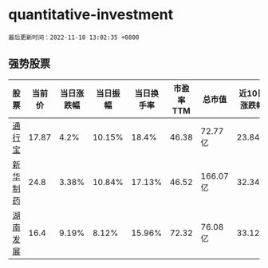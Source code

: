 # quantitative-investment

`最后更新时间：2022-11-10 13:02:35 +0800`

## 强势股票

|股票|当前价|当日涨跌幅|当日振幅|当日换手率|市盈率TTM|总市值|近10日涨跌幅|
|----|----|----|----|----|----|----|----|
|[通行宝](https://xueqiu.com/S/SZ301339)|17.87|4.2%|10.15%|18.4%|46.38|72.77亿|23.84%|
|[新华制药](https://xueqiu.com/S/SZ000756)|24.8|3.38%|10.84%|17.13%|46.52|166.07亿|32.34%|
|[湖南发展](https://xueqiu.com/S/SZ000722)|16.4|9.19%|8.12%|15.96%|72.32|76.08亿|33.12%|
